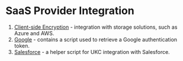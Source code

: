 # SaaS Provider Integration

1. [Client-side Encryption](./storage) - integration with storage solutions, such as Azure and AWS.
6. [Google](./google) - contains a script used to retrieve a Google authentication token.
14. [Salesforce](./salesforce) - a helper script for UKC integration with Salesforce.
